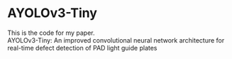 # AYOLOv3-Tiny
This is the code for my paper.<br>
AYOLOv3-Tiny: An improved convolutional neural network architecture for real-time defect detection of PAD light guide plates
